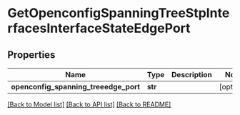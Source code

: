 # GetOpenconfigSpanningTreeStpInterfacesInterfaceStateEdgePort

## Properties
Name | Type | Description | Notes
------------ | ------------- | ------------- | -------------
**openconfig_spanning_treeedge_port** | **str** |  | [optional] 

[[Back to Model list]](../README.md#documentation-for-models) [[Back to API list]](../README.md#documentation-for-api-endpoints) [[Back to README]](../README.md)


